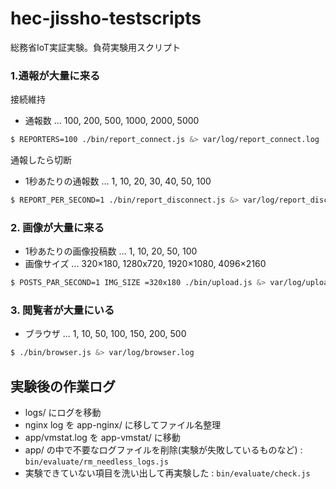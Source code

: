 # hec-jissho-testscripts
総務省IoT実証実験。負荷実験用スクリプト

### 1.通報が大量に来る

接続維持

+ 通報数 ... 100, 200, 500, 1000, 2000, 5000

```sh
$ REPORTERS=100 ./bin/report_connect.js &> var/log/report_connect.log
```

通報したら切断

+ 1秒あたりの通報数 ... 1, 10, 20, 30, 40, 50, 100

```sh
$ REPORT_PER_SECOND=1 ./bin/report_disconnect.js &> var/log/report_disconnect.log
```

### 2. 画像が大量に来る

+ 1秒あたりの画像投稿数 ... 1, 10, 20, 50, 100
+ 画像サイズ ... 320×180, 1280x720, 1920×1080, 4096×2160

```sh
$ POSTS_PAR_SECOND=1 IMG_SIZE =320x180 ./bin/upload.js &> var/log/upload.log
```

### 3. 閲覧者が大量にいる

+ ブラウザ ... 1, 10, 50, 100, 150, 200, 500

```sh
$ ./bin/browser.js &> var/log/browser.log
```

## 実験後の作業ログ

+ logs/ にログを移動
+ nginx log を app-nginx/ に移してファイル名整理
+ app/vmstat.log を app-vmstat/ に移動
+ app/ の中で不要なログファイルを削除(実験が失敗しているものなど) : `bin/evaluate/rm_needless_logs.js`
+ 実験できていない項目を洗い出して再実験した : `bin/evaluate/check.js`
